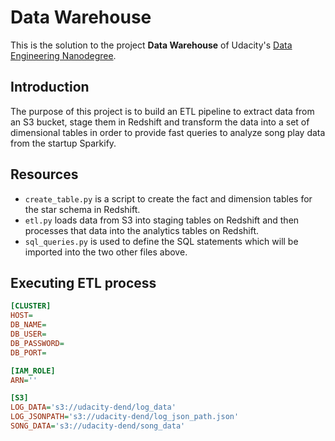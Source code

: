 # Data Warehouse

This is the solution to the project **Data Warehouse** of Udacity's [Data Engineering Nanodegree](https://www.udacity.com/course/data-engineer-nanodegree--nd027).

## Introduction

The purpose of this project is to build an ETL pipeline to extract data from an S3 bucket, stage them in Redshift and transform the data into a set of dimensional tables in order to provide fast queries to analyze song play data from the startup Sparkify.

## Resources


* `create_table.py` is a script to create the fact and dimension tables for the star schema in Redshift.
* `etl.py` loads data from S3 into staging tables on Redshift and then processes that data into the analytics tables on Redshift.
* `sql_queries.py` is used to define the SQL statements which will be imported into the two other files above.


## Executing ETL process

```ini
[CLUSTER]
HOST=
DB_NAME=
DB_USER=
DB_PASSWORD=
DB_PORT=

[IAM_ROLE]
ARN=''

[S3]
LOG_DATA='s3://udacity-dend/log_data'
LOG_JSONPATH='s3://udacity-dend/log_json_path.json'
SONG_DATA='s3://udacity-dend/song_data'
```
